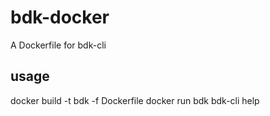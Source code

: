 # bdk-docker
A Dockerfile for bdk-cli

## usage 

docker build -t bdk -f Dockerfile
docker run bdk bdk-cli help
